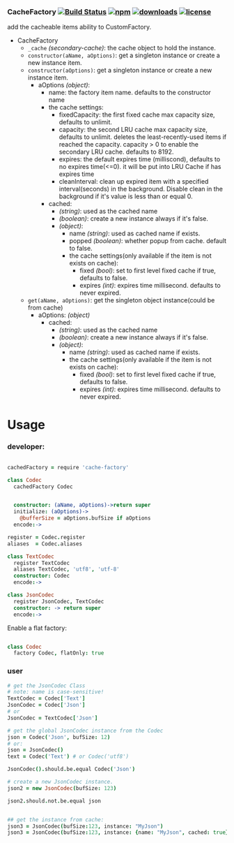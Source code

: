 ### CacheFactory [![Build Status](https://img.shields.io/travis/snowyu/cache-factory.js/master.svg)](http://travis-ci.org/snowyu/cache-factory.js) [![npm](https://img.shields.io/npm/v/cache-factory.svg)](https://npmjs.org/package/cache-factory) [![downloads](https://img.shields.io/npm/dm/cache-factory.svg)](https://npmjs.org/package/cache-factory) [![license](https://img.shields.io/npm/l/cache-factory.svg)](https://npmjs.org/package/cache-factory)


add the cacheable items ability to CustomFactory.

* CacheFactory
  * `_cache` *(secondary-cache)*: the cache object to hold the instance.
  * `constructor(aName, aOptions)`: get a singleton instance or create a new instance item.
  * `constructor(aOptions)`: get a singleton instance or create a new instance item.
    * aOptions *(object)*:
      * name: the factory item name. defaults to the constructor name
      * the cache settings:
        * fixedCapacity: the first fixed cache max capacity size, defaults to unlimit.
        * capacity: the second LRU cache max capacity size, defaults to unlimit.
          deletes the least-recently-used items if reached the capacity.
          capacity > 0 to enable the secondary LRU cache. defaults to 8192.
        * expires: the default expires time (milliscond), defaults to no expires time(<=0).
          it will be put into LRU Cache if has expires time
        * cleanInterval: clean up expired item with a specified interval(seconds) in the
          background. Disable clean in the background if it's value is less than or equal 0.
      * cached:
        * *(string)*: used as the cached name
        * *(boolean)*: create a new instance always if it's false.
        * *(object)*:
          * name *(string)*: used as cached name if exists.
          * popped *(boolean)*: whether popup from cache. default to false.
          * the cache settings(only available if the item is not exists on cache):
            * fixed *(bool)*: set to first level fixed cache if true, defaults to false.
            * expires *(int)*: expires time millisecond. defaults to never expired.
  * `get(aName, aOptions)`: get the singleton object instance(could be from cache)
    * aOptions: *(object)*
      * cached:
        * *(string)*: used as the cached name
        * *(boolean)*: create a new instance always if it's false.
        * *(object)*:
          * name *(string)*: used as cached name if exists.
          * the cache settings(only available if the item is not exists on cache):
            * fixed *(bool)*: set to first level fixed cache if true, defaults to false.
            * expires *(int)*: expires time millisecond. defaults to never expired.

# Usage


### developer:

```coffee

cachedFactory = require 'cache-factory'

class Codec
  cachedFactory Codec


  constructor: (aName, aOptions)->return super
  initialize: (aOptions)->
    @bufferSize = aOptions.bufSize if aOptions
  encode:->

register = Codec.register
aliases  = Codec.aliases

class TextCodec
  register TextCodec
  aliases TextCodec, 'utf8', 'utf-8'
  constructor: Codec
  encode:->

class JsonCodec
  register JsonCodec, TextCodec
  constructor: -> return super
  encode:->
```

Enable a flat factory:

```coffee

class Codec
  factory Codec, flatOnly: true

```

### user

```coffee
# get the JsonCodec Class
# note: name is case-sensitive!
TextCodec = Codec['Text']
JsonCodec = Codec['Json']
# or
JsonCodec = TextCodec['Json']

# get the global JsonCodec instance from the Codec
json = Codec('Json', bufSize: 12)
# or:
json = JsonCodec()
text = Codec('Text') # or Codec('utf8')

JsonCodec().should.be.equal Codec('Json')

# create a new JsonCodec instance.
json2 = new JsonCodec(bufSize: 123)

json2.should.not.be.equal json


## get the instance from cache:
json3 = JsonCodec(bufSize:123, instance: "MyJson")
json3 = JsonCodec(bufSize:123, instance: {name: "MyJson", cached: true})

```
